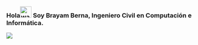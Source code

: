 ### Hola<img alt="wave" src="https://raw.githubusercontent.com/MartinHeinz/MartinHeinz/master/wave.gif" width="30px"> Soy Brayam Berna, Ingeniero Civil en Computación e Informática.

<a href="https://github.com/brayanberna/brayanberna">
  <img align="center" src="https://github-readme-stats.vercel.app/api/top-langs/?username=brayanberna&hide=css,hack&title_color=ffffff&text_color=c9cacc&icon_color=2bbc8a&bg_color=1d1f21" />
</a>
<!--
**brayanberna/brayanberna** is a ✨ _special_ ✨ repository because its `README.md` (this file) appears on your GitHub profile.

Here are some ideas to get you started:

- 🔭 I’m currently working on ...
- 🌱 I’m currently learning ...
- 👯 I’m looking to collaborate on ...
- 🤔 I’m looking for help with ...
- 💬 Ask me about ...
- 📫 How to reach me: ...
- 😄 Pronouns: ...
- ⚡ Fun fact: ...
-->
